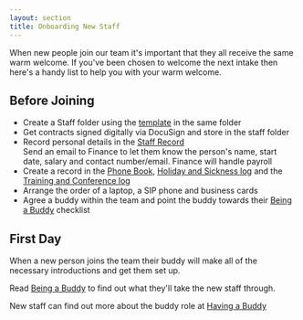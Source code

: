 ```yaml
---
layout: section
title: Onboarding New Staff
---
```

When new people join our team it's important that they all receive the same warm welcome. If you've been chosen to welcome the next intake then here's a handy list to help you with your warm welcome.

## Before Joining
* Create a Staff folder using the [template](https://drive.google.com/drive/folders/0Bxb4YZjQwNDgWVJLdmxHX0wzSUU) in the same folder
* Get contracts signed digitally via DocuSign and store in the staff folder
* Record personal details in the [Staff Record](https://docs.google.com/spreadsheets/d/1vG5_lLttCYsGUMtiwOv94y80-mu1r60ykRsGGNg7Gt8/edit#gid=0)</li>
Send an email to Finance to let them know the person's name, start date, salary and contact number/email. Finance will handle payroll
* Create a record in the [Phone Book](https://docs.google.com/document/d/1StftpHFFopnb8TBMcqiEsEmEFDjQ5kKxuobKYHkAbqA/edit), [Holiday and Sickness log](https://docs.google.com/spreadsheets/d/1iyiTnYuVaJuOxN3cseon5Sj6kQS2rVIK3LAI76cgvnA/edit#gid=3) and the [Training and Conference log](https://docs.google.com/spreadsheets/d/1A8WHrOFKOOa_Ig0GGnf5Wt1p8YE3wlWuJid0HO_UkfI/edit#gid=2)
* Arrange the order of a laptop, a SIP phone and business cards
* Agree a buddy within the team and point the buddy towards their [Being a Buddy](/working-at-wunderkraut/buddies/being/) checklist

## First Day

When a new person joins the team their buddy will make all of the necessary introductions and get them set up. 

Read [Being a Buddy](/working-at-wunderkraut/buddies/being/) to find out what they'll take the new staff through.

New staff can find out more about the buddy role at [Having a Buddy](/working-at-wunderkraut/buddies/having/)
